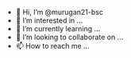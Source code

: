 - 👋 Hi, I’m @murugan21-bsc
- 👀 I’m interested in ...
- 🌱 I’m currently learning ...
- 💞️ I’m looking to collaborate on ...
- 📫 How to reach me ...

<!---
murugan21-bcs/murugan21-bcs is a ✨ special ✨ repository because its `README.md` (this file) appears on your GitHub profile.
You can click the Preview link to take a look at your changes.
--->

